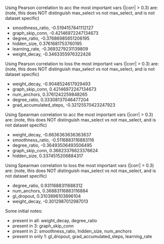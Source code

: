 Using Pearson correlation to acc the most important vars (|corr| > 0.3) are: (note, this does NOT distinguish max_select vs not max_select, and is not dataset specific)
- smoothness_ratio, -0.5194157841112127
- graph_skip_conn, -0.42146972247134673
- degree_ratio, -0.37686985651206195
- hidden_size, 0.3761681753760195
- learning_rate, -0.3693279231139809
- weight_decay, -0.3463355976322426

Using Pearson correlation to loss the most important vars (|corr| > 0.3) are: (note, this does NOT distinguish max_select vs not max_select, and is not dataset specific)
- weight_decay, -0.9048524617929493
- graph_skip_conn, 0.42146972247134673
- num_anchors, 0.3761242259848265 
- degree_ratio, 0.33308137046477204
- grad_accumulated_steps, -0.32125570423247923

Using Spearman correlation to acc the most important vars (|corr| > 0.3) are: (note, this does NOT distinguish max_select vs not max_select, and is not dataset specific)
- weight_decay, -0.6636363636363637
- smoothness_ratio, -0.5116883116883116
- degree_ratio, -0.36493506493506495 
- graph_skip_conn, 0.36623376623376624
- hidden_size, 0.3374515206884317

Using Spearman correlation to loss the most important vars (|corr| > 0.3) are: (note, this does NOT distinguish max_select vs not max_select, and is not dataset specific)
- degree_ratio, 0.9311688311688312
- num_anchors, 0.36883116883116884
- gl_dropout, 0.3103896103896104
- weight_decay, -0.3012987012987013

Some initial notes:
- present in all: weight_decay, degree_ratio
- present in 3: graph_skip_conn
- present in 2: smoothness_ratio, hidden_size, num_anchors
- present in only 1: gl_dropout, grad_accumulated_steps, learning_rate
